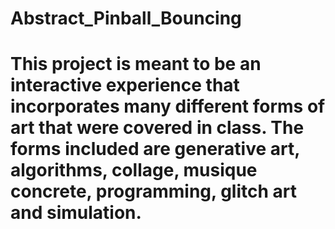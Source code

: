 # Abstract_Pinball_Bouncing
# This project is meant to be an interactive experience that incorporates many different forms of art that were covered in class. The forms  included are generative art, algorithms, collage, musique concrete, programming, glitch art and simulation.
